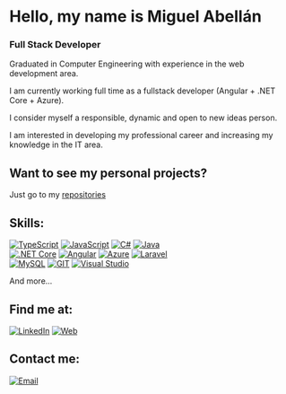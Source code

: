 # Hello, my name is Miguel Abellán
### Full Stack Developer

Graduated in Computer Engineering with experience in the web development area.

I am currently working full time as a fullstack developer (Angular + .NET Core + Azure).

I consider myself a responsible, dynamic and open to new ideas person.

I am interested in developing my professional career and increasing my knowledge in the IT area.

## Want to see my personal projects?

Just go to my [repositories](https://github.com/mabellan?tab=repositories)

## Skills:
[![TypeScript](https://img.shields.io/badge/TypeScript-007396?style=for-the-badge&logo=typescript&logoColor=white&labelColor=101010)]()
[![JavaScript](https://img.shields.io/badge/JavaScript-F7DF1E?style=for-the-badge&logo=javascript&logoColor=white&labelColor=101010)]()
[![C#](https://img.shields.io/badge/C_Sharp-9288FB?style=for-the-badge&logo=csharp&logoColor=white&labelColor=101010)]()
[![Java](https://img.shields.io/badge/Java-FF001A?style=for-the-badge&logo=java&logoColor=white&labelColor=101010)]()
</br>
[![.NET Core](https://img.shields.io/badge/.NET_Core-4285F4?style=for-the-badge&logo=.net&logoColor=white&labelColor=101010)]()
[![Angular](https://img.shields.io/badge/Angular-FF001A?style=for-the-badge&logo=angular&logoColor=white&labelColor=101010)]()
[![Azure](https://img.shields.io/badge/Azure-4285F4?style=for-the-badge&logo=microsoftazure&logoColor=white&labelColor=101010)]()
[![Laravel](https://img.shields.io/badge/Laravel-4285F4?style=for-the-badge&logo=laravel&logoColor=white&labelColor=101010)]()
</br>
[![MySQL](https://img.shields.io/badge/MySQL-4479A1?style=for-the-badge&logo=mysql&logoColor=white&labelColor=101010)]()
[![GIT](https://img.shields.io/badge/Git-000000?style=for-the-badge&logo=git&logoColor=white&labelColor=101010)]()
[![Visual Studio](https://img.shields.io/badge/Visual_Studio-4479A1?style=for-the-badge&logo=visualstudio&logoColor=white&labelColor=101010)]()

And more...

## Find me at:

[![LinkedIn](https://img.shields.io/badge/LinkedIn-Miguel_Abellan-0077B5?style=for-the-badge&logo=linkedin&logoColor=white&labelColor=101010)](https://www.linkedin.com/in/miguel-abell%C3%A1n-donoso/)
[![Web](https://img.shields.io/badge/My_Website-14a1f0?style=for-the-badge&logo=dev.to&logoColor=white&labelColor=101010)](https://mabellan.github.io)

## Contact me:

[![Email](https://img.shields.io/badge/mabellan1996@gmail.com-my_personal_email-D14836?style=for-the-badge&logo=gmail&logoColor=white&labelColor=101010)](mailto:mabellan1996@gmail.com)

